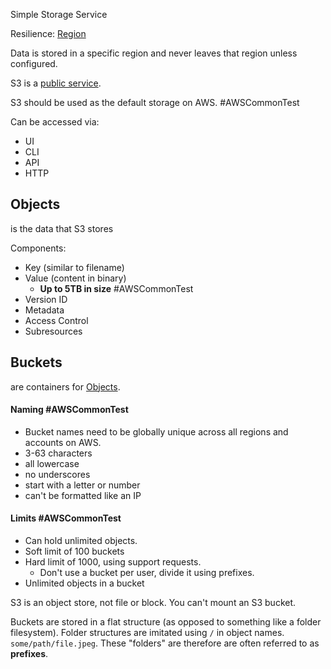 Simple Storage Service

Resilience: [Region](../Fundamentals/Resilience.md#Region)

Data is stored in a specific region and never leaves that region unless configured.

S3 is a [public service](../Fundamentals/Public%20vs%20Private%20Services.md#Public%20service).

S3 should be used as the default storage on AWS. #AWSCommonTest 

Can be accessed via: 
- UI
- CLI
- API
- HTTP

## Objects
is the data that S3 stores

Components:
- Key (similar to filename)
- Value (content in binary)
	- **Up to 5TB in size** #AWSCommonTest 
- Version ID
- Metadata
- Access Control
- Subresources

## Buckets
are containers for [Objects](#Objects).
#### Naming #AWSCommonTest 
- Bucket names need to be globally unique across all regions and accounts on AWS.
- 3-63 characters
- all lowercase
- no underscores
- start with a letter or number
- can't be formatted like an IP

#### Limits #AWSCommonTest
- Can hold unlimited objects.
- Soft limit of 100 buckets
- Hard limit of 1000, using support requests.
	- Don't use a bucket per user, divide it using prefixes.
- Unlimited objects in a bucket

S3 is an object store, not file or block.
You can't mount an S3 bucket.

Buckets are stored in a flat structure (as opposed to something like a folder filesystem). 
Folder structures are imitated using `/` in object names. `some/path/file.jpeg`.
These "folders" are therefore are often referred to as **prefixes**.



